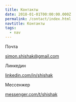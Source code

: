 ```yaml
---
title: Контакты
date: 2018-01-01T00:00:00.000Z
permalink: /contact/index.html
navtitle: Контакты
tags:
  - nav
---
```

Почта 

simon.shishak@gmail.com

Линкедин

[linkedin.com/in/shishak](https://www.linkedin.com/in/shishak/)

Мессенжер

[messenger.com/t/shishak](https://www.messenger.com/t/shishak)

